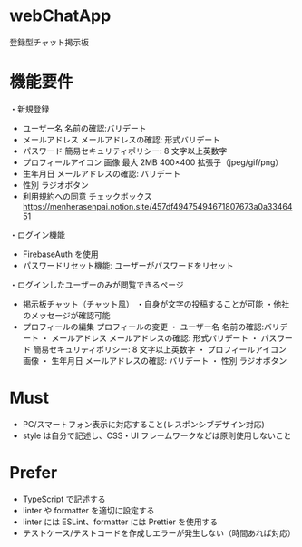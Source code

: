 # webChatApp

登録型チャット掲示板

# 機能要件

・新規登録

- ユーザー名
  名前の確認:バリデート
- メールアドレス
  メールアドレスの確認: 形式バリデート
- パスワード
  簡易セキュリティポリシー: 8 文字以上英数字
- プロフィールアイコン
  画像
  最大 2MB
  400×400
  拡張子（jpeg/gif/png）
- 生年月日
  メールアドレスの確認: バリデート
- 性別
  ラジオボタン
- 利用規約への同意
  チェックボックス
  https://menherasenpai.notion.site/457df49475494671807673a0a3346451

・ログイン機能

- FirebaseAuth を使用
- パスワードリセット機能: ユーザーがパスワードをリセット

・ログインしたユーザーのみが閲覧できるページ

- 掲示板チャット（チャット風）
  ・自身が文字の投稿することが可能
  ・他社のメッセージが確認可能
- プロフィールの編集
  プロフィールの変更
  ・ ユーザー名
  名前の確認:バリデート
  ・ メールアドレス
  メールアドレスの確認: 形式バリデート
  ・ パスワード
  簡易セキュリティポリシー: 8 文字以上英数字
  ・ プロフィールアイコン
  画像
  ・ 生年月日
  メールアドレスの確認: バリデート
  ・ 性別
  ラジオボタン

# Must

- PC/スマートフォン表示に対応すること(レスポンシブデザイン対応)
- style は自分で記述し、CSS・UI フレームワークなどは原則使用しないこと

# Prefer

- TypeScript で記述する
- linter や formatter を適切に設定する
- linter には ESLint、formatter には Prettier を使用する
- テストケース/テストコードを作成しエラーが発生しない（時間あれば対応）
